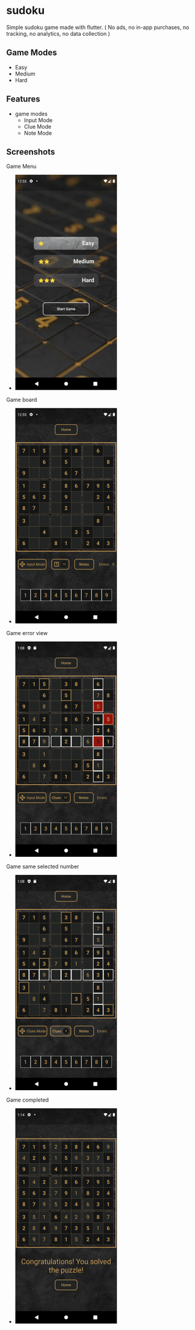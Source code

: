 # sudoku

Simple sudoku game made with flutter.
( No ads, no in-app purchases, no tracking, no analytics, no data collection )

## Game Modes

- Easy
- Medium
- Hard

## Features

- game modes
  - Input Mode
  - Clue Mode
  - Note Mode

## Screenshots

Game Menu
- ![Menu](https://github.com/isauro-am/dev-sudoku-app/raw/main/assets/Screenshots/1.1.png)

Game board
- ![Game](https://github.com/isauro-am/dev-sudoku-app/raw/main/assets/Screenshots/2.png)

Game error view
- ![Game error view](https://github.com/isauro-am/dev-sudoku-app/raw/main/assets/Screenshots/3.png)

Game same selected number
- ![Game same selected number](https://github.com/isauro-am/dev-sudoku-app/raw/main/assets/Screenshots/4.png)

Game completed
- ![Game completed](https://github.com/isauro-am/dev-sudoku-app/raw/main/assets/Screenshots/5.png)


